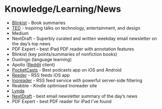 # Knowledge/Learning/News

* [Blinkist](http://blinki.st/89daef1176a6) - Book summaries
* [TED](https://github.com/leovogel/Personal-Wiki/tree/eb976237c89f7a734d342a3a182c78d188982eb4/TED.com) - inspiring talks on technology, entertainment, and design
* Medium
* NextDraft – Superbly curated and written weekday email newsletter on the day’s top news
* PDF Expert – best iPad PDF reader with annotation features
* Blinkist \(key points/summaries of nonfiction books\)
* Duolingo \(language learning\)
* Apollo \([Reddit](http://Reddit.com) client\)
* [PocketCasts](https://www.shiftyjelly.com/pocketcasts/) - Best podcasts app on iOS and Android
* [Reeder](http://reederapp.com/) - RSS feeds iOS app
* [Inoreader](https://www.inoreader.com) - RSS feed service with powerful server-side filtering
* Reabble - Kindle optimised Inoreader site
* [Lynda](https://www.lynda.com)
* [NextDraft](http://NextDraft.net) - best email newsletter summary of the day’s news
* PDF Expert - best PDF reader for iPad I’ve found

